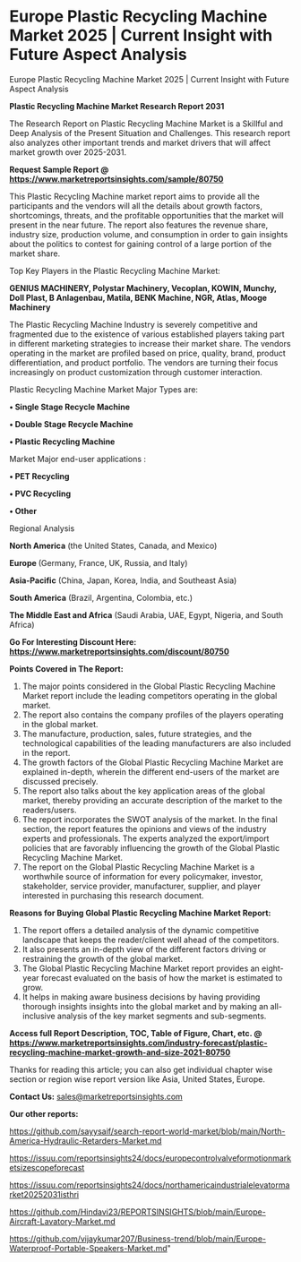 # Europe Plastic Recycling Machine Market 2025 | Current Insight with Future Aspect Analysis
Europe Plastic Recycling Machine Market 2025 | Current Insight with Future Aspect Analysis

<strong>Plastic Recycling Machine Market Research Report 2031</strong>

The Research Report on Plastic Recycling Machine Market is a Skillful and Deep Analysis of the Present Situation and Challenges. This research report also analyzes other important trends and market drivers that will affect market growth over 2025-2031.

<strong>Request Sample Report @ <a href=https://www.marketreportsinsights.com/sample/80750>https://www.marketreportsinsights.com/sample/80750</a></strong>

This Plastic Recycling Machine market report aims to provide all the participants and the vendors will all the details about growth factors, shortcomings, threats, and the profitable opportunities that the market will present in the near future. The report also features the revenue share, industry size, production volume, and consumption in order to gain insights about the politics to contest for gaining control of a large portion of the market share.

Top Key Players in the Plastic Recycling Machine Market:

<strong>GENIUS MACHINERY, Polystar Machinery, Vecoplan, KOWIN, Munchy, Doll Plast, B Anlagenbau, Matila, BENK Machine, NGR, Atlas, Mooge Machinery</strong>

The Plastic Recycling Machine Industry is severely competitive and fragmented due to the existence of various established players taking part in different marketing strategies to increase their market share. The vendors operating in the market are profiled based on price, quality, brand, product differentiation, and product portfolio. The vendors are turning their focus increasingly on product customization through customer interaction.

Plastic Recycling Machine Market Major Types are:

<strong>• Single Stage Recycle Machine

• Double Stage Recycle Machine

• Plastic Recycling Machine</strong>

Market Major end-user applications :

<strong>• PET Recycling

• PVC Recycling

• Other</strong>

Regional Analysis

</u><strong><b>North America</b></strong> (the United States, Canada, and Mexico)

<strong><b>Europe </b></strong>(Germany, France, UK, Russia, and Italy)

<strong><b>Asia-Pacific</b></strong> (China, Japan, Korea, India, and Southeast Asia)

<strong><b>South America</b></strong> (Brazil, Argentina, Colombia, etc.)

<strong><b>The Middle East and Africa</b></strong> (Saudi Arabia, UAE, Egypt, Nigeria, and South Africa)

<strong>Go For Interesting Discount Here: <a href=https://www.marketreportsinsights.com/discount/80750>https://www.marketreportsinsights.com/discount/80750</a></strong>

<strong>Points Covered in The Report:</strong>
<ol>
  <li>The major points considered in the Global Plastic Recycling Machine Market report include the leading competitors operating in the global market.</li>
  <li>The report also contains the company profiles of the players operating in the global market.</li>
  <li>The manufacture, production, sales, future strategies, and the technological capabilities of the leading manufacturers are also included in the report.</li>
  <li>The growth factors of the Global Plastic Recycling Machine Market are explained in-depth, wherein the different end-users of the market are discussed precisely.</li>
  <li>The report also talks about the key application areas of the global market, thereby providing an accurate description of the market to the readers/users.</li>
  <li>The report incorporates the SWOT analysis of the market. In the final section, the report features the opinions and views of the industry experts and professionals. The experts analyzed the export/import policies that are favorably influencing the growth of the Global Plastic Recycling Machine Market.</li>
  <li>The report on the Global Plastic Recycling Machine Market is a worthwhile source of information for every policymaker, investor, stakeholder, service provider, manufacturer, supplier, and player interested in purchasing this research document.</li>
</ol>
<strong>Reasons for Buying Global Plastic Recycling Machine Market Report:</strong>

<ol>
  <li>The report offers a detailed analysis of the dynamic competitive landscape that keeps the reader/client well ahead of the competitors.</li>
  <li>It also presents an in-depth view of the different factors driving or restraining the growth of the global market.</li>
  <li>The Global Plastic Recycling Machine Market report provides an eight-year forecast evaluated on the basis of how the market is estimated to grow.</li>
  <li>It helps in making aware business decisions by having providing thorough insights insights into the global market and by making an all-inclusive analysis of the key market segments and sub-segments.</li>
</ol>
<strong>Access full Report Description, TOC, Table of Figure, Chart, etc. @ <a href=https://www.marketreportsinsights.com/industry-forecast/plastic-recycling-machine-market-growth-and-size-2021-80750>https://www.marketreportsinsights.com/industry-forecast/plastic-recycling-machine-market-growth-and-size-2021-80750</a></strong>


Thanks for reading this article; you can also get individual chapter wise section or region wise report version like Asia, United States, Europe.

<strong>Contact Us:</strong>
sales@marketreportsinsights.com

<strong>Our other reports:</strong>

<a href=https://github.com/sayysaif/search-report-world-market/blob/main/North-America-Hydraulic-Retarders-Market.md>https://github.com/sayysaif/search-report-world-market/blob/main/North-America-Hydraulic-Retarders-Market.md</a>

<a href=https://issuu.com/reportsinsights24/docs/europecontrolvalveformotionmarketsizescopeforecast>https://issuu.com/reportsinsights24/docs/europecontrolvalveformotionmarketsizescopeforecast</a>

<a href=https://issuu.com/reportsinsights24/docs/northamericaindustrialelevatormarket20252031isthri>https://issuu.com/reportsinsights24/docs/northamericaindustrialelevatormarket20252031isthri</a>

<a href=https://github.com/Hindavi23/REPORTSINSIGHTS/blob/main/Europe-Aircraft-Lavatory-Market.md>https://github.com/Hindavi23/REPORTSINSIGHTS/blob/main/Europe-Aircraft-Lavatory-Market.md</a>

<a href=https://github.com/vijaykumar207/Business-trend/blob/main/Europe-Waterproof-Portable-Speakers-Market.md>https://github.com/vijaykumar207/Business-trend/blob/main/Europe-Waterproof-Portable-Speakers-Market.md</a>"
